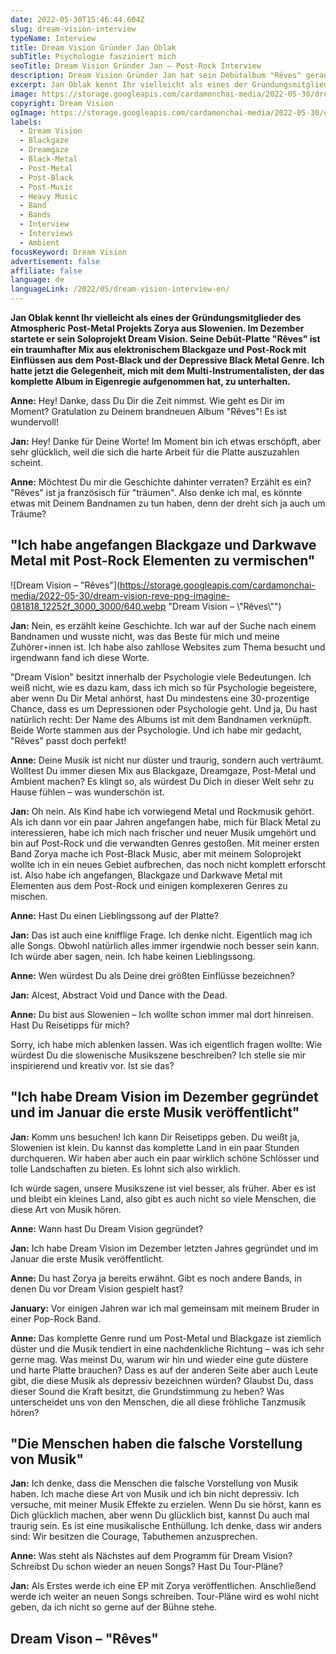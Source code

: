 ```yaml
---
date: 2022-05-30T15:46:44.604Z
slug: dream-vision-interview
typeName: Interview
title: Dream Vision Gründer Jan Oblak
subTitle: Psychologie fasziniert mich
seoTitle: Dream Vision Gründer Jan – Post-Rock Interview
description: Dream Vision Gründer Jan hat sein Debütalbum "Rêves" gerade veröffentlicht. Nach seiner Gründung im Dezember hatte er bereits im Januar Musik veröffentlicht. Zeit für ein Interview.
excerpt: Jan Oblak kennt Ihr vielleicht als eines der Gründungsmitglieder des Atmospheric Post-Metal Projekts Zorya aus Slowenien. Im Dezember startete er sein Soloprojekt Dream Vision. Seine Debüt-Platte "Rêves" ist ein traumhafter Mix aus elektronischem Blackgaze und Post-Rock mit Einflüssen aus dem Post-Black und der Depressive Black Metal Genre. Ich hatte jetzt die Gelegenheit, mich mit dem Multi-Instrumentalisten, der das komplette Album in Eigenregie aufgenommen hat, zu unterhalten.
image: https://storage.googleapis.com/cardamonchai-media/2022-05-30/dream-vision-jan-jpg-imagine-080808_191a12_1024_768/640.webp
copyright: Dream Vision
ogImage: https://storage.googleapis.com/cardamonchai-media/2022-05-30/dream-vision-jan-fb-jpg-imagine-080808_191a13_1200_628/640.webp
labels:
  - Dream Vision
  - Blackgaze
  - Dreamgaze
  - Black-Metal
  - Post-Metal
  - Post-Black
  - Post-Music
  - Heavy Music
  - Band
  - Bands
  - Interview
  - Interviews
  - Ambient
focusKeyword: Dream Vision
advertisement: false
affiliate: false
language: de
languageLink: /2022/05/dream-vision-interview-en/
---
```


**Jan Oblak kennt Ihr vielleicht als eines der Gründungsmitglieder des Atmospheric Post-Metal Projekts Zorya aus Slowenien. Im Dezember startete er sein Soloprojekt Dream Vision. Seine Debüt-Platte "Rêves" ist ein traumhafter Mix aus elektronischem Blackgaze und Post-Rock mit Einflüssen aus dem Post-Black und der Depressive Black Metal Genre. Ich hatte jetzt die Gelegenheit, mich mit dem Multi-Instrumentalisten, der das komplette Album in Eigenregie aufgenommen hat, zu unterhalten.**

**Anne:** Hey! Danke, dass Du Dir die Zeit nimmst. Wie geht es Dir im Moment? Gratulation zu Deinem brandneuen Album "Rêves"! Es ist wundervoll!

**Jan:** Hey! Danke für Deine Worte! Im Moment bin ich etwas erschöpft, aber sehr glücklich, weil die sich die harte Arbeit für die Platte auszuzahlen scheint.

**Anne:** Möchtest Du mir die Geschichte dahinter verraten? Erzählt es ein? "Rêves" ist ja französisch für "träumen". Also denke ich mal, es könnte etwas mit Deinem Bandnamen zu tun haben, denn der dreht sich ja auch um Träume?

## "Ich habe angefangen Blackgaze und Darkwave Metal mit Post-Rock Elementen zu vermischen"

![Dream Vision – "Rêves"](https://storage.googleapis.com/cardamonchai-media/2022-05-30/dream-vision-reve-png-imagine-081818_12252f_3000_3000/640.webp "Dream Vision – \\"Rêves\\"")

**Jan:** Nein, es erzählt keine Geschichte. Ich war auf der Suche nach einem Bandnamen und wusste nicht, was das Beste für mich und meine Zuhörer⋆innen ist. Ich habe also zahllose Websites zum Thema besucht und irgendwann fand ich diese Worte.

"Dream Vision" besitzt innerhalb der Psychologie viele Bedeutungen. Ich weiß nicht, wie es dazu kam, dass ich mich so für Psychologie begeistere, aber wenn Du Dir Metal anhörst, hast Du mindestens eine 30-prozentige Chance, dass es um Depressionen oder Psychologie geht. Und ja, Du hast natürlich recht: Der Name des Albums ist mit dem Bandnamen verknüpft. Beide Worte stammen aus der Psychologie. Und ich habe mir gedacht, "Rêves" passt doch perfekt!

**Anne:** Deine Musik ist nicht nur düster und traurig, sondern auch verträumt. Wolltest Du immer diesen Mix aus Blackgaze, Dreamgaze, Post-Metal und Ambient machen? Es klingt so, als würdest Du Dich in dieser Welt sehr zu Hause fühlen – was wunderschön ist.

**Jan:** Oh nein. Als Kind habe ich vorwiegend Metal und Rockmusik gehört. Als ich dann vor ein paar Jahren angefangen habe, mich für Black Metal zu interessieren, habe ich mich nach frischer und neuer Musik umgehört und bin auf Post-Rock und die verwandten Genres gestoßen. Mit meiner ersten Band Zorya mache ich Post-Black Music, aber mit meinem Soloprojekt wollte ich in ein neues Gebiet aufbrechen, das noch nicht komplett erforscht ist. Also habe ich angefangen, Blackgaze und Darkwave Metal mit Elementen aus dem Post-Rock und einigen komplexeren Genres zu mischen.

**Anne:** Hast Du einen Lieblingssong auf der Platte?

**Jan:** Das ist auch eine knifflige Frage. Ich denke nicht. Eigentlich mag ich alle Songs. Obwohl natürlich alles immer irgendwie noch besser sein kann. Ich würde aber sagen, nein. Ich habe keinen Lieblingssong.

**Anne:** Wen würdest Du als Deine drei größten Einflüsse bezeichnen?

**Jan:** Alcest, Abstract Void und Dance with the Dead.

**Anne:** Du bist aus Slowenien – Ich wollte schon immer mal dort hinreisen. Hast Du Reisetipps für mich?

Sorry, ich habe mich ablenken lassen. Was ich eigentlich fragen wollte: Wie würdest Du die slowenische Musikszene beschreiben? Ich stelle sie mir inspirierend und kreativ vor. Ist sie das?

## "Ich habe Dream Vision im Dezember gegründet und im Januar die erste Musik veröffentlicht"

**Jan:** Komm uns besuchen! Ich kann Dir Reisetipps geben. Du weißt ja, Slowenien ist klein. Du kannst das komplette Land in ein paar Stunden durchqueren. Wir haben aber auch ein paar wirklich schöne Schlösser und tolle Landschaften zu bieten. Es lohnt sich also wirklich.

Ich würde sagen, unsere Musikszene ist viel besser, als früher. Aber es ist und bleibt ein kleines Land, also gibt es auch nicht so viele Menschen, die diese Art von Musik hören.

**Anne:** Wann hast Du Dream Vision gegründet?

**Jan:** Ich habe Dream Vision im Dezember letzten Jahres gegründet und im Januar die erste Musik veröffentlicht.

**Anne:** Du hast Zorya ja bereits erwähnt. Gibt es noch andere Bands, in denen Du vor Dream Vision gespielt hast?

**January:** Vor einigen Jahren war ich mal gemeinsam mit meinem Bruder in einer Pop-Rock Band.

**Anne:** Das komplette Genre rund um Post-Metal und Blackgaze ist ziemlich düster und die Musik tendiert in eine nachdenkliche Richtung – was ich sehr gerne mag. Was meinst Du, warum wir hin und wieder eine gute düstere und harte Platte brauchen? Dass es auf der anderen Seite aber auch Leute gibt, die diese Musik als depressiv bezeichnen würden? Glaubst Du, dass dieser Sound die Kraft besitzt, die Grundstimmung zu heben? Was unterscheidet uns von den Menschen, die all diese fröhliche Tanzmusik hören?

## "Die Menschen haben die falsche Vorstellung von Musik"

**Jan:** Ich denke, dass die Menschen die falsche Vorstellung von Musik haben. Ich mache diese Art von Musik und ich bin nicht depressiv. Ich versuche, mit meiner Musik Effekte zu erzielen. Wenn Du sie hörst, kann es Dich glücklich machen, aber wenn Du glücklich bist, kannst Du auch mal traurig sein. Es ist eine musikalische Enthüllung. Ich denke, dass wir anders sind: Wir besitzen die Courage, Tabuthemen anzusprechen.

**Anne:** Was steht als Nächstes auf dem Programm für Dream Vision? Schreibst Du schon wieder an neuen Songs? Hast Du Tour-Pläne?

**Jan:** Als Erstes werde ich eine EP mit Zorya veröffentlichen. Anschließend werde ich weiter an neuen Songs schreiben. Tour-Pläne wird es wohl nicht geben, da ich nicht so gerne auf der Bühne stehe.

## Dream Vison – "Rêves"

<YouTube id="8IxKX238Fxc" />
